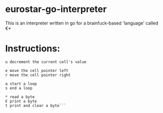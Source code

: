 # eurostar-go-interpreter

This is an interpreter written in go for a brainfuck-based 'language' called €*


# Instructions:
```o increment the current cell's value
u decrement the current cell's value

e move the cell pointer left
r move the cell pointer right

a start a loop
s end a loop

* read a byte
€ print a byte
t print and clear a byte```